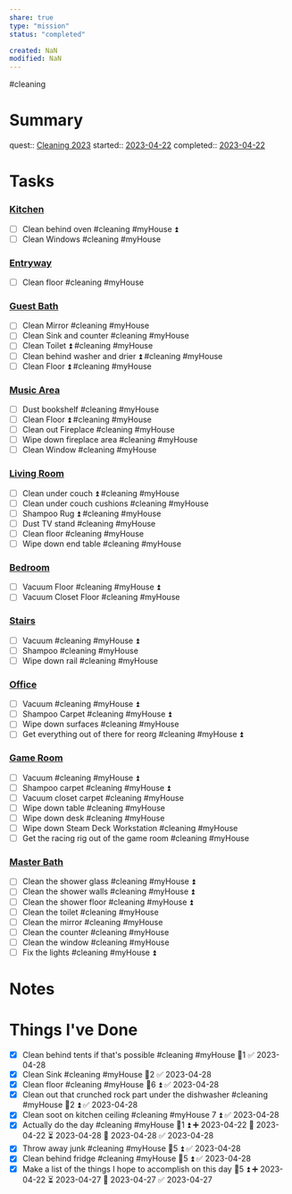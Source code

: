 ```yaml
---
share: true
type: "mission"
status: "completed"

created: NaN 
modified: NaN
---
```

  #cleaning 
# Summary
quest:: [Cleaning 2023](./Cleaning%202023.md)
started:: [2023-04-22](./2023-04-22.md)
completed:: [2023-04-22](./2023-04-22.md)
# Tasks



### [Kitchen](./Kitchen.md)

- [ ] Clean behind oven  #cleaning #myHouse  ⏫ 
- [ ] Clean Windows #cleaning #myHouse 

### [Entryway](./Entryway.md)
- [ ] Clean floor #cleaning #myHouse

### [Guest Bath](./Guest%20Bath.md)
- [ ] Clean Mirror  #cleaning #myHouse 
- [ ] Clean Sink and counter  #cleaning #myHouse 
- [ ] Clean Toilet ⏫  #cleaning #myHouse 
- [ ] Clean behind washer and drier ⏫  #cleaning #myHouse 
- [ ] Clean Floor ⏫  #cleaning #myHouse 

### [Music Area](./Music%20Area.md)
- [ ] Dust bookshelf  #cleaning #myHouse 
- [ ] Clean Floor ⏫  #cleaning #myHouse 
- [ ] Clean out Fireplace  #cleaning #myHouse 
- [ ] Wipe down fireplace area  #cleaning #myHouse 
- [ ] Clean Window  #cleaning #myHouse 

### [Living Room](./Living%20Room.md)
- [ ] Clean under couch ⏫  #cleaning #myHouse 
- [ ] Clean under couch cushions  #cleaning #myHouse 
- [ ] Shampoo Rug ⏫  #cleaning #myHouse 
- [ ] Dust TV stand  #cleaning #myHouse 
- [ ] Clean floor  #cleaning #myHouse 
- [ ] Wipe down end table  #cleaning #myHouse 

### [Bedroom](./Bedroom.md)
- [ ] Vacuum Floor  #cleaning #myHouse  ⏫ 
- [ ] Vacuum Closet Floor  #cleaning #myHouse 

### [Stairs](./Stairs.md)
- [ ] Vacuum  #cleaning #myHouse  ⏫ 
- [ ] Shampoo  #cleaning #myHouse 
- [ ] Wipe down rail  #cleaning #myHouse 

### [Office](./Office.md)
- [ ] Vacuum  #cleaning #myHouse  ⏫ 
- [ ] Shampoo Carpet  #cleaning #myHouse ⏫ 
- [ ] Wipe down surfaces  #cleaning #myHouse 
- [ ] Get everything out of there for reorg  #cleaning #myHouse  ⏫ 
### [Game Room](./Game%20Room.md)
- [ ] Vacuum  #cleaning #myHouse  ⏫ 
- [ ] Shampoo carpet  #cleaning #myHouse  ⏫ 
- [ ] Vacuum closet carpet  #cleaning #myHouse 
- [ ] Wipe down table  #cleaning #myHouse 
- [ ] Wipe down desk #cleaning #myHouse 
- [ ] Wipe down Steam Deck Workstation #cleaning #myHouse 
- [ ] Get the racing rig out of the game room #cleaning #myHouse 
### [Master Bath](./Master%20Bath.md)
- [ ] Clean the shower glass #cleaning #myHouse  ⏫ 
- [ ] Clean the shower walls #cleaning #myHouse  ⏫ 
- [ ] Clean the shower floor #cleaning #myHouse  ⏫ 
- [ ] Clean the toilet #cleaning #myHouse 
- [ ] Clean the mirror #cleaning #myHouse 
- [ ] Clean the counter #cleaning #myHouse 
- [ ] Clean the window #cleaning #myHouse 
- [ ] Fix the lights  #cleaning #myHouse ⏫ 
# Notes



# Things I've Done
- [x] Clean behind tents if that's possible #cleaning #myHouse 🥄1 ✅ 2023-04-28
- [x] Clean Sink #cleaning #myHouse 🥄2 ✅ 2023-04-28
- [x] Clean floor #cleaning #myHouse 🥄6 ⏫ ✅ 2023-04-28
- [x] Clean out that crunched rock part under the dishwasher #cleaning #myHouse 🥄2 ⏫ ✅ 2023-04-28
- [x] Clean soot on kitchen ceiling #cleaning #myHouse 7 ⏫ ✅ 2023-04-28
- [x] Actually do the day #cleaning #myHouse 🥄1 ⏫ ➕ 2023-04-22 🛫 2023-04-22 ⏳ 2023-04-28 📅 2023-04-28 ✅ 2023-04-28
- [x] Throw away junk #cleaning #myHouse 🥄5 ⏫ ✅ 2023-04-28
- [x] Clean behind fridge #cleaning #myHouse 🥄5 ⏫ ✅ 2023-04-28
- [x] Make a list of the things I hope to accomplish on this day  🥄5 ⏫ ➕ 2023-04-22 ⏳ 2023-04-27 📅 2023-04-27 ✅ 2023-04-27